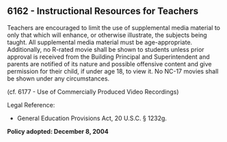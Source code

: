 ## 6162 - Instructional Resources for Teachers

Teachers are encouraged to limit the use of supplemental media material to only that which will enhance, or otherwise illustrate, the subjects being taught.  All supplemental media material must be age-appropriate.  Additionally, no R-rated movie shall be shown to students unless prior approval is received from the Building Principal and Superintendent and parents are notified of its nature and possible offensive content and give permission for their child, if under age 18, to view it.  No NC-17 movies shall be shown under any circumstances.

(cf. 6177 - Use of Commercially Produced Video Recordings)

Legal Reference: 

* General Education Provisions Act, 20 U.S.C. § 1232g.

**Policy adopted:  December 8, 2004**
